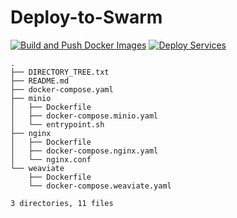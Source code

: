 # Deploy-to-Swarm

[![Build and Push Docker Images](https://github.com/Cdaprod/cda-deploy-to-swarm/actions/workflows/build-latest.yml/badge.svg)](https://github.com/Cdaprod/cda-deploy-to-swarm/actions/workflows/build-latest.yml)
[![Deploy Services](https://github.com/Cdaprod/cda-deploy-to-swarm/actions/workflows/deploy-latest.yml/badge.svg)](https://github.com/Cdaprod/cda-deploy-to-swarm/actions/workflows/deploy-latest.yml)

<!-- DIRECTORY_TREE_START -->
```
.
├── DIRECTORY_TREE.txt
├── README.md
├── docker-compose.yaml
├── minio
│   ├── Dockerfile
│   ├── docker-compose.minio.yaml
│   └── entrypoint.sh
├── nginx
│   ├── Dockerfile
│   ├── docker-compose.nginx.yaml
│   └── nginx.conf
└── weaviate
    ├── Dockerfile
    └── docker-compose.weaviate.yaml

3 directories, 11 files

```
<!-- DIRECTORY_TREE_END -->

